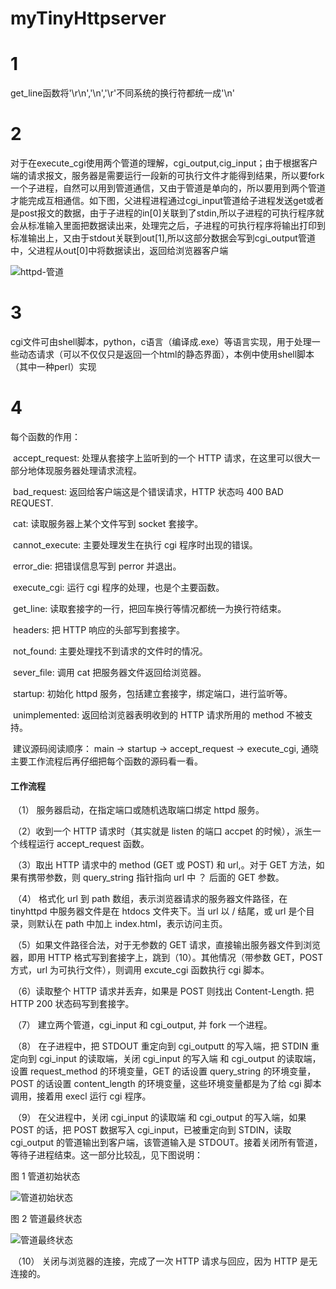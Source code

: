 # myTinyHttpserver


# 1

get_line函数将'\r\n','\n','\r'不同系统的换行符都统一成'\n'

# 2

对于在execute_cgi使用两个管道的理解，cgi_output,cig_input；由于根据客户端的请求报文，服务器是需要运行一段新的可执行文件才能得到结果，所以要fork一个子进程，自然可以用到管道通信，又由于管道是单向的，所以要用到两个管道才能完成互相通信。如下图，父进程进程通过cgi_input管道给子进程发送get或者是post报文的数据，由于子进程的in[0]关联到了stdin,所以子进程的可执行程序就会从标准输入里面把数据读出来，处理完之后，子进程的可执行程序将输出打印到标准输出上，又由于stdout关联到out[1],所以这部分数据会写到cgi_output管道中，父进程从out[0]中将数据读出，返回给浏览器客户端

![httpd-管道](C:\Users\Administrator\Desktop\Github项目学习\tinyhttpd\httpd-管道.png)

# 3

cgi文件可由shell脚本，python，c语言（编译成.exe）等语言实现，用于处理一些动态请求（可以不仅仅只是返回一个html的静态界面），本例中使用shell脚本（其中一种perl）实现

# 4

  每个函数的作用：

​     accept_request:  处理从套接字上监听到的一个 HTTP 请求，在这里可以很大一部分地体现服务器处理请求流程。

​     bad_request: 返回给客户端这是个错误请求，HTTP 状态吗 400 BAD REQUEST.

​     cat: 读取服务器上某个文件写到 socket 套接字。

​     cannot_execute: 主要处理发生在执行 cgi 程序时出现的错误。

​     error_die: 把错误信息写到 perror 并退出。

​     execute_cgi: 运行 cgi 程序的处理，也是个主要函数。

​     get_line: 读取套接字的一行，把回车换行等情况都统一为换行符结束。

​     headers: 把 HTTP 响应的头部写到套接字。

​     not_found: 主要处理找不到请求的文件时的情况。

​     sever_file: 调用 cat 把服务器文件返回给浏览器。

​     startup: 初始化 httpd 服务，包括建立套接字，绑定端口，进行监听等。

​     unimplemented: 返回给浏览器表明收到的 HTTP 请求所用的 method 不被支持。



​     建议源码阅读顺序： main -> startup -> accept_request -> execute_cgi, 通晓主要工作流程后再仔细把每个函数的源码看一看。



#### 工作流程

​     （1） 服务器启动，在指定端口或随机选取端口绑定 httpd 服务。

​     （2）收到一个 HTTP 请求时（其实就是 listen 的端口 accpet 的时候），派生一个线程运行 accept_request 函数。

​     （3）取出 HTTP 请求中的 method (GET 或 POST) 和 url,。对于 GET 方法，如果有携带参数，则 query_string 指针指向 url 中 ？ 后面的 GET 参数。

​     （4） 格式化 url 到 path 数组，表示浏览器请求的服务器文件路径，在 tinyhttpd 中服务器文件是在  htdocs 文件夹下。当 url 以 / 结尾，或 url 是个目录，则默认在 path 中加上 index.html，表示访问主页。

​     （5）如果文件路径合法，对于无参数的 GET 请求，直接输出服务器文件到浏览器，即用 HTTP  格式写到套接字上，跳到（10）。其他情况（带参数 GET，POST 方式，url 为可执行文件），则调用 excute_cgi 函数执行 cgi  脚本。

​    （6）读取整个 HTTP 请求并丢弃，如果是 POST 则找出 Content-Length. 把 HTTP 200  状态码写到套接字。

​    （7） 建立两个管道，cgi_input 和 cgi_output, 并 fork 一个进程。

​    （8） 在子进程中，把 STDOUT 重定向到 cgi_outputt 的写入端，把 STDIN 重定向到 cgi_input  的读取端，关闭 cgi_input 的写入端 和 cgi_output 的读取端，设置 request_method 的环境变量，GET  的话设置 query_string 的环境变量，POST 的话设置 content_length 的环境变量，这些环境变量都是为了给 cgi  脚本调用，接着用 execl 运行 cgi 程序。

​    （9） 在父进程中，关闭 cgi_input 的读取端 和 cgi_output 的写入端，如果 POST 的话，把 POST  数据写入 cgi_input，已被重定向到 STDIN，读取 cgi_output 的管道输出到客户端，该管道输入是  STDOUT。接着关闭所有管道，等待子进程结束。这一部分比较乱，见下图说明：

图 1    管道初始状态

![管道初始状态](C:\Users\Administrator\Desktop\Github项目学习\tinyhttpd\管道初始状态.jpg)

 图 2  管道最终状态 

![管道最终状态](C:\Users\Administrator\Desktop\Github项目学习\tinyhttpd\管道最终状态.jpg)

​    （10） 关闭与浏览器的连接，完成了一次 HTTP 请求与回应，因为 HTTP 是无连接的。
